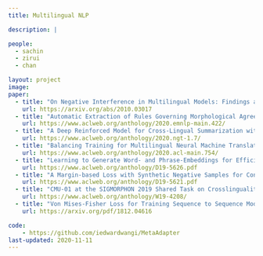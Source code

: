 ```yaml
---
title: Multilingual NLP

description: |

people:
  - sachin
  - zirui
  - chan

layout: project
image:
paper:
  - title: "On Negative Interference in Multilingual Models: Findings and A Meta-Learning Treatment."
    url: https://arxiv.org/abs/2010.03017
  - title: "Automatic Extraction of Rules Governing Morphological Agreement"
    url: https://www.aclweb.org/anthology/2020.emnlp-main.422/
  - title: "A Deep Reinforced Model for Cross-Lingual Summarization with Bilingual Semantic Similarity Reward"
    url: https://www.aclweb.org/anthology/2020.ngt-1.7/
  - title: "Balancing Training for Multilingual Neural Machine Translation"
    url: https://www.aclweb.org/anthology/2020.acl-main.754/
  - title: "Learning to Generate Word- and Phrase-Embeddings for Efficient Phrase-Based Neural Machine Translation"
    url: https://www.aclweb.org/anthology/D19-5626.pdf
  - title: "A Margin-based Loss with Synthetic Negative Samples for Continuous-output Machine Translation"
    url: https://www.aclweb.org/anthology/D19-5621.pdf
  - title: "CMU-01 at the SIGMORPHON 2019 Shared Task on Crosslinguality and Context in Morphology"
    url: https://www.aclweb.org/anthology/W19-4208/
  - title: "Von Mises-Fisher Loss for Training Sequence to Sequence Models with Continuous Outputs"
    url: https://arxiv.org/pdf/1812.04616

code:
    - https://github.com/iedwardwangi/MetaAdapter
last-updated: 2020-11-11
---
```


